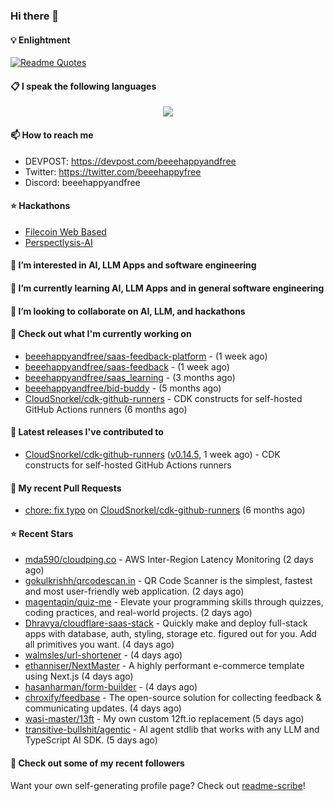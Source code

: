 ### Hi there 👋

#### 💡 Enlightment
[![Readme Quotes](https://quotes-github-readme.vercel.app/api?type=horizontal&theme=nord)](https://github.com/piyushsuthar/github-readme-quotes)

#### 📋 I speak the following languages

<p align="center">
  <a href="https://skillicons.dev">
    <img src="https://skillicons.dev/icons?i=git,kubernetes,docker,c,vim,terraform,python,typescript,java" />
  </a>
</p>


#### 📫 How to reach me
- DEVPOST: https://devpost.com/beeehappyandfree
- Twitter: https://twitter.com/beeehappyfree
- Discord: beeehappyandfree

#### ⭐️ Hackathons
- [Filecoin Web Based](https://devpost.com/software/youtube-dl-dweb)
- [Perspectlysis-AI](https://perspectlysis-ai.vercel.app)

#### 👀 I’m interested in AI, LLM Apps and software engineering

#### 🌱 I’m currently learning AI, LLM Apps and in general software engineering

#### 💞️ I’m looking to collaborate on AI, LLM, and hackathons

#### 👷 Check out what I'm currently working on

- [beeehappyandfree/saas-feedback-platform](https://github.com/beeehappyandfree/saas-feedback-platform) -  (1 week ago)
- [beeehappyandfree/saas-feedback](https://github.com/beeehappyandfree/saas-feedback) -  (1 week ago)
- [beeehappyandfree/saas_learning](https://github.com/beeehappyandfree/saas_learning) -  (3 months ago)
- [beeehappyandfree/bid-buddy](https://github.com/beeehappyandfree/bid-buddy) -  (5 months ago)
- [CloudSnorkel/cdk-github-runners](https://github.com/CloudSnorkel/cdk-github-runners) - CDK constructs for self-hosted GitHub Actions runners (6 months ago)

#### 🔭 Latest releases I've contributed to

- [CloudSnorkel/cdk-github-runners](https://github.com/CloudSnorkel/cdk-github-runners) ([v0.14.5](https://github.com/CloudSnorkel/cdk-github-runners/releases/tag/v0.14.5), 1 week ago) - CDK constructs for self-hosted GitHub Actions runners

#### 🔨 My recent Pull Requests

- [chore: fix typo](https://github.com/CloudSnorkel/cdk-github-runners/pull/542) on [CloudSnorkel/cdk-github-runners](https://github.com/CloudSnorkel/cdk-github-runners) (6 months ago)

#### ⭐ Recent Stars

- [mda590/cloudping.co](https://github.com/mda590/cloudping.co) - AWS Inter-Region Latency Monitoring (2 days ago)
- [gokulkrishh/qrcodescan.in](https://github.com/gokulkrishh/qrcodescan.in) - QR Code Scanner is the simplest, fastest and most user-friendly web application. (2 days ago)
- [magentaqin/quiz-me](https://github.com/magentaqin/quiz-me) - Elevate your programming skills through quizzes, coding practices, and real-world projects. (2 days ago)
- [Dhravya/cloudflare-saas-stack](https://github.com/Dhravya/cloudflare-saas-stack) - Quickly make and deploy full-stack apps with database, auth, styling, storage etc. figured out for you. Add all primitives you want. (4 days ago)
- [walmsles/url-shortener](https://github.com/walmsles/url-shortener) -  (4 days ago)
- [ethanniser/NextMaster](https://github.com/ethanniser/NextMaster) - A highly performant e-commerce template using Next.js  (4 days ago)
- [hasanharman/form-builder](https://github.com/hasanharman/form-builder) -  (4 days ago)
- [chroxify/feedbase](https://github.com/chroxify/feedbase) - The open-source solution for collecting feedback &amp; communicating updates. (4 days ago)
- [wasi-master/13ft](https://github.com/wasi-master/13ft) - My own custom 12ft.io replacement (5 days ago)
- [transitive-bullshit/agentic](https://github.com/transitive-bullshit/agentic) - AI agent stdlib that works with any LLM and TypeScript AI SDK. (5 days ago)

#### 👯 Check out some of my recent followers


Want your own self-generating profile page? Check out [readme-scribe](https://github.com/muesli/readme-scribe)!
